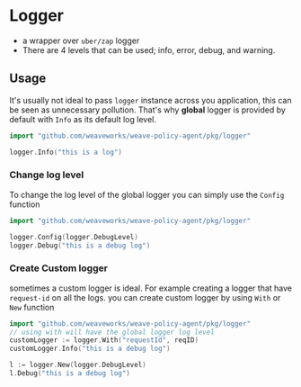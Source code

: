 # Logger

- a wrapper over `uber/zap` logger
- There are 4 levels that can be used; info, error, debug, and warning.

## Usage

It's usually not ideal to pass `logger` instance across you application, this can be seen as unnecessary pollution. That's why **global** logger is provided by default with `Info` as its default log level.

```go
import "github.com/weaveworks/weave-policy-agent/pkg/logger"

logger.Info("this is a log")
```

### Change log level

To change the log level of the global logger you can simply use the `Config` function

```go
import "github.com/weaveworks/weave-policy-agent/pkg/logger"

logger.Config(logger.DebugLevel)
logger.Debug("this is a debug log")
```

### Create Custom logger

sometimes a custom logger is ideal. For example creating a logger that have `request-id` on all the logs. you can create custom logger by using `With` or `New` function

```go
import "github.com/weaveworks/weave-policy-agent/pkg/logger"
// using with will have the global logger log level
customLogger := logger.With("requestId", reqID)
customLogger.Info("this is a debug log")

l := logger.New(logger.DebugLevel)
l.Debug("this is a debug log")
```

